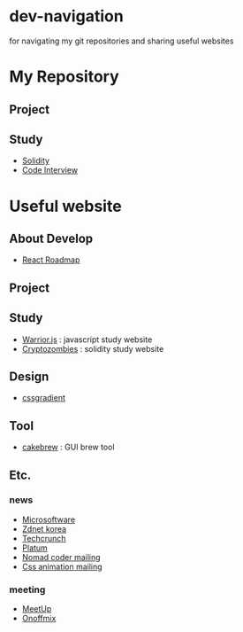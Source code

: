 # dev-navigation

for navigating my git repositories and sharing useful websites

# My Repository

## Project

## Study

- [Solidity](https://github.com/nunu-dev/solidity-study/wiki)
- [Code Interview](https://github.com/nunu-dev/code-interview)

# Useful website

## About Develop

- [React Roadmap](https://github.com/adam-golab/react-developer-roadmap)

## Project

## Study
- [Warrior.js](https://warrior.js.org/) : javascript study website
- [Cryptozombies](https://cryptozombies.io/ko/) : solidity study website

## Design

- [cssgradient](https://cssgradient.io/gradient-backgrounds/)

## Tool

- [cakebrew](https://www.cakebrew.com/) : GUI brew tool

## Etc.

### news

- [Microsoftware](https://www.imaso.co.kr/)
- [Zdnet korea](http://www.zdnet.co.kr/?lo=zv1)
- [Techcrunch](https://techcrunch.com/)
- [Platum](https://platum.kr/)
- [Nomad coder mailing](https://us16.list-manage.com/subscribe?u=a99b43453db5050f1f26b2744&id=cc02020e1a)
- [Css animation mailing](https://cssanimation.rocks/weekly/)

### meeting
- [MeetUp](https://www.meetup.com/ko-KR/)
- [Onoffmix](https://onoffmix.com/)
